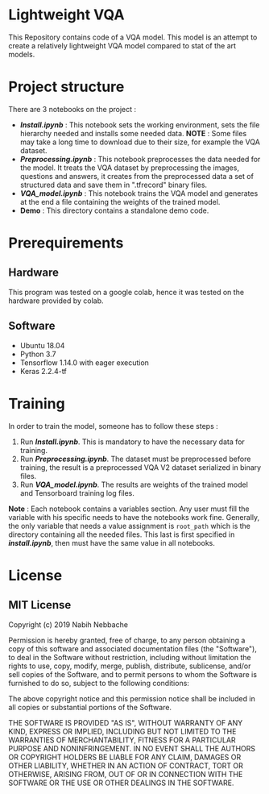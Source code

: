 # Lightweight VQA

This Repository contains code of a VQA model. This model is an attempt to create a relatively lightweight VQA model compared to stat of the art models.

# Project structure

There are 3 notebooks on the project : 
* **_Install.ipynb_** : This notebook sets the working environment, sets the file hierarchy needed and installs some needed data. **NOTE** : Some files may take a long time to download due to their size, for example the VQA dataset.
* **_Preprocessing.ipynb_** : This notebook preprocesses the data needed for the model. It treats the VQA dataset by preprocessing the images, questions and answers, it creates from the preprocessed data a set of structured data and save them in ".tfrecord" binary files.
* **_VQA_model.ipynb_** : This notebook trains the VQA model and generates at the end a file containing the weights of the trained model.
* **Demo** : This directory contains a standalone demo code.



# Prerequirements

## Hardware

This program was tested on a google colab, hence it was tested on the hardware provided by colab.

## Software

 * Ubuntu 18.04
 * Python 3.7
 * Tensorflow 1.14.0 with eager execution
 * Keras 2.2.4-tf
 
# Training 
In order to train the model, someone has to follow these steps : 
1. Run **_Install.ipynb_**. This is mandatory to have the necessary data for training.
2. Run **_Preprocessing.ipynb_**. The dataset must be preprocessed before training, the result is a preprocessed VQA V2 dataset serialized in binary files.
3. Run **_VQA_model.ipynb_**. The results are weights of the trained model and Tensorboard training log files.

**Note** : Each notebook contains a variables section. Any user must fill the variable with his specific needs to have the notebooks work fine. Generally, the only variable that needs a value assignment is `root_path` which is the directory containing all the needed files. This last is first specified in **_install.ipynb_**, then must have the same value in all notebooks.

# License

## MIT License

Copyright (c) 2019 Nabih Nebbache

Permission is hereby granted, free of charge, to any person obtaining a copy
of this software and associated documentation files (the "Software"), to deal
in the Software without restriction, including without limitation the rights
to use, copy, modify, merge, publish, distribute, sublicense, and/or sell
copies of the Software, and to permit persons to whom the Software is
furnished to do so, subject to the following conditions:

The above copyright notice and this permission notice shall be included in all
copies or substantial portions of the Software.

THE SOFTWARE IS PROVIDED "AS IS", WITHOUT WARRANTY OF ANY KIND, EXPRESS OR
IMPLIED, INCLUDING BUT NOT LIMITED TO THE WARRANTIES OF MERCHANTABILITY,
FITNESS FOR A PARTICULAR PURPOSE AND NONINFRINGEMENT. IN NO EVENT SHALL THE
AUTHORS OR COPYRIGHT HOLDERS BE LIABLE FOR ANY CLAIM, DAMAGES OR OTHER
LIABILITY, WHETHER IN AN ACTION OF CONTRACT, TORT OR OTHERWISE, ARISING FROM,
OUT OF OR IN CONNECTION WITH THE SOFTWARE OR THE USE OR OTHER DEALINGS IN THE
SOFTWARE.



